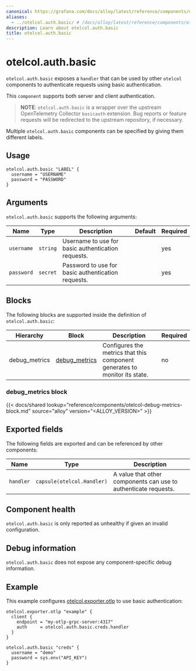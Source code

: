 ```yaml
---
canonical: https://grafana.com/docs/alloy/latest/reference/components/otelcol/otelcol.auth.basic/
aliases:
  - ../otelcol.auth.basic/ # /docs/alloy/latest/reference/components/otelcol.auth.basic/
description: Learn about otelcol.auth.basic
title: otelcol.auth.basic
---
```


# otelcol.auth.basic

`otelcol.auth.basic` exposes a `handler` that can be used by other `otelcol`
components to authenticate requests using basic authentication.

This `component` supports both server and client authentication.

> **NOTE**: `otelcol.auth.basic` is a wrapper over the upstream OpenTelemetry
> Collector `basicauth` extension. Bug reports or feature requests will be
> redirected to the upstream repository, if necessary.

Multiple `otelcol.auth.basic` components can be specified by giving them
different labels.

## Usage

```alloy
otelcol.auth.basic "LABEL" {
  username = "USERNAME"
  password = "PASSWORD"
}
```

## Arguments

`otelcol.auth.basic` supports the following arguments:

Name       | Type     | Description                                        | Default | Required
-----------|----------|----------------------------------------------------|---------|---------
`username` | `string` | Username to use for basic authentication requests. |         | yes
`password` | `secret` | Password to use for basic authentication requests. |         | yes

## Blocks

The following blocks are supported inside the definition of
`otelcol.auth.basic`:

Hierarchy | Block      | Description                          | Required
----------|------------|--------------------------------------|---------
debug_metrics  | [debug_metrics][] | Configures the metrics that this component generates to monitor its state. | no

[debug_metrics]: #debug_metrics-block

### debug_metrics block

{{< docs/shared lookup="reference/components/otelcol-debug-metrics-block.md" source="alloy" version="<ALLOY_VERSION>" >}}

## Exported fields

The following fields are exported and can be referenced by other components:

Name      | Type                       | Description
----------|----------------------------|----------------------------------------------------------------
`handler` | `capsule(otelcol.Handler)` | A value that other components can use to authenticate requests.

## Component health

`otelcol.auth.basic` is only reported as unhealthy if given an invalid
configuration.

## Debug information

`otelcol.auth.basic` does not expose any component-specific debug information.

## Example

This example configures [otelcol.exporter.otlp][] to use basic authentication:

```alloy
otelcol.exporter.otlp "example" {
  client {
    endpoint = "my-otlp-grpc-server:4317"
    auth     = otelcol.auth.basic.creds.handler
  }
}

otelcol.auth.basic "creds" {
  username = "demo"
  password = sys.env("API_KEY")
}
```

[otelcol.exporter.otlp]: ../otelcol.exporter.otlp/
